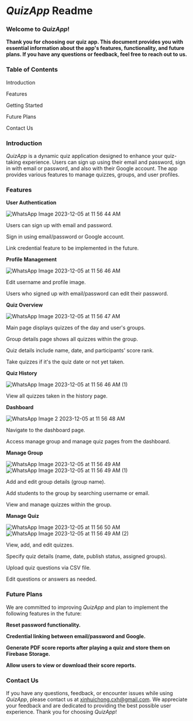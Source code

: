 # _QuizApp_ Readme



### Welcome to _QuizApp_!

**Thank you for choosing our quiz app. This document provides you with essential information about the app's features, functionality, and future plans. If you have any questions or feedback, feel free to reach out to us.**


### Table of Contents

Introduction

Features

Getting Started

Future Plans

Contact Us


### Introduction

_QuizApp_ is a dynamic quiz application designed to enhance your quiz-taking experience. Users can sign up using their email and password, sign in with email or password, and also with their Google account. The app provides various features to manage quizzes, groups, and user profiles.

### Features


**User Authentication**

![WhatsApp Image 2023-12-05 at 11 56 44 AM](https://github.com/xinhui226/kotlinquizapp/assets/116569569/9b629d6b-2ac2-445e-a384-bfb7473b3c1c)

Users can sign up with email and password.

Sign in using email/password or Google account.

Link credential feature to be implemented in the future.



**Profile Management**

![WhatsApp Image 2023-12-05 at 11 56 46 AM](https://github.com/xinhui226/kotlinquizapp/assets/116569569/49ab582e-eca3-42d5-b661-13374b8ceda7)


Edit username and profile image.

Users who signed up with email/password can edit their password.


**Quiz Overview**

![WhatsApp Image 2023-12-05 at 11 56 47 AM](https://github.com/xinhui226/kotlinquizapp/assets/116569569/b69d6f2e-52a2-41a6-ab7e-f6f07e1e92b5)


Main page displays quizzes of the day and user's groups.

Group details page shows all quizzes within the group.

Quiz details include name, date, and participants' score rank.

Take quizzes if it's the quiz date or not yet taken.


**Quiz History**

![WhatsApp Image 2023-12-05 at 11 56 46 AM (1)](https://github.com/xinhui226/kotlinquizapp/assets/116569569/6d226fd2-a4bb-4013-865b-73cccd8f9e4c)


View all quizzes taken in the history page.


**Dashboard**

![WhatsApp Image 2 2023-12-05 at 11 56 48 AM](https://github.com/xinhui226/kotlinquizapp/assets/116569569/fd5a551e-f909-4f2a-87e8-c9db421558db)


Navigate to the dashboard page.

Access manage group and manage quiz pages from the dashboard.


**Manage Group**

![WhatsApp Image 2023-12-05 at 11 56 49 AM](https://github.com/xinhui226/kotlinquizapp/assets/116569569/cb2656b4-b6dd-46c5-a6c7-f2d0c88cc6db)
![WhatsApp Image 2023-12-05 at 11 56 49 AM (1)](https://github.com/xinhui226/kotlinquizapp/assets/116569569/e4b3cd79-5091-4148-ac6f-a737f0d4eb91)


Add and edit group details (group name).

Add students to the group by searching username or email.

View and manage quizzes within the group.


**Manage Quiz**

![WhatsApp Image 2023-12-05 at 11 56 50 AM](https://github.com/xinhui226/kotlinquizapp/assets/116569569/10ab4759-eac1-4c8c-83e8-a8dbfa59f0fa)
![WhatsApp Image 2023-12-05 at 11 56 49 AM (2)](https://github.com/xinhui226/kotlinquizapp/assets/116569569/62985445-79a1-4ebd-9046-99b4d2edb208)

View, add, and edit quizzes.

Specify quiz details (name, date, publish status, assigned groups).

Upload quiz questions via CSV file.

Edit questions or answers as needed.


### Future Plans

We are committed to improving _QuizApp_ and plan to implement the following features in the future:

**Reset password functionality.**

**Credential linking between email/password and Google.**

**Generate PDF score reports after playing a quiz and store them on Firebase Storage.**

**Allow users to view or download their score reports.**


### Contact Us
If you have any questions, feedback, or encounter issues while using _QuizApp_, please contact us at xinhuichong.cxh@gmail.com. We appreciate your feedback and are dedicated to providing the best possible user experience. Thank you for choosing _QuizApp_!

